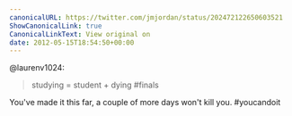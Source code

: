 ```yaml
---
canonicalURL: https://twitter.com/jmjordan/status/202472122650603521
ShowCanonicalLink: true
CanonicalLinkText: View original on
date: 2012-05-15T18:54:50+00:00
---
```

@laurenv1024:

> studying = student + dying #finals

You've made it this far, a couple of more days won't kill you. #youcandoit